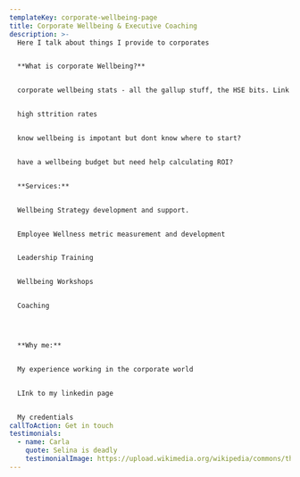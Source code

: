 ```yaml
---
templateKey: corporate-wellbeing-page
title: Corporate Wellbeing & Executive Coaching
description: >-
  Here I talk about things I provide to corporates


  **What is corporate Wellbeing?**


  corporate wellbeing stats - all the gallup stuff, the HSE bits. Link the studies here if needs be - maybe add in a folder of links here?


  high sttrition rates


  know wellbeing is impotant but dont know where to start?


  have a wellbeing budget but need help calculating ROI?


  **Services:**


  Wellbeing Strategy development and support.


  Employee Wellness metric measurement and development


  Leadership Training


  Wellbeing Workshops


  Coaching




  **Why me:**


  My experience working in the corporate world


  LInk to my linkedin page


  My credentials
callToAction: Get in touch
testimonials:
  - name: Carla
    quote: Selina is deadly
    testimonialImage: https://upload.wikimedia.org/wikipedia/commons/thumb/f/fe/210120-D-WD757-1720_%2850861332387%29_%28cropped%29.jpg/1200px-210120-D-WD757-1720_%2850861332387%29_%28cropped%29.jpg
---
```

